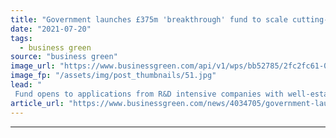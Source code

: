 ```yaml
---
title: "Government launches £375m 'breakthrough' fund to scale cutting-edge technologies"
date: "2021-07-20"
tags: 
  - business green
source: "business green"
image_url: "https://www.businessgreen.com/api/v1/wps/bb52785/2fc2fc61-017e-4652-9f5d-94266d049cab/13/technology-185x114.jpg"
image_fp: "/assets/img/post_thumbnails/51.jpg"
lead: "
 Fund opens to applications from R&D intensive companies with well-established UK operations, including those looking to scale up net zero technologies, Ministers confirm ..."
article_url: "https://www.businessgreen.com/news/4034705/government-launches-gbp375m-breakthrough-fund-scale-cutting-edge-technologies"
---
```


---

